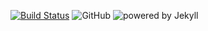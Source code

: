 [![Build Status](https://travis-ci.org/PlugaruT/plugarut.github.io.svg?branch=master)](https://travis-ci.org/PlugaruT/plugarut.github.io) ![GitHub](https://img.shields.io/github/license/mashape/apistatus.svg) ![powered by Jekyll](https://img.shields.io/badge/powered_by-Jekyll-green.svg)
